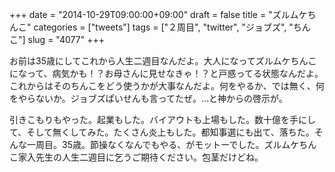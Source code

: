 +++
date = "2014-10-29T09:00:00+09:00"
draft = false
title = "ズルムケちんこ"
categories = ["tweets"]
tags = ["２周目", "twitter", "ジョブズ", "ちんこ"]
slug = "4077"
+++

お前は35歳にしてこれから人生二週目なんだよ。大人になってズルムケちんこになって、病気かも！？お母さんに見せなきゃ！？と戸惑ってる状態なんだよ。これからはそのちんこをどう使うかが大事なんだよ。何をやるか、では無く、何をやらないか。ジョブズぱいせんも言ってたぜ。…と神からの啓示が。

引きこもりもやった。起業もした。バイアウトも上場もした。数十億を手にして、そして無くしてみた。たくさん炎上もした。都知事選にも出て、落ちた。そんな一周目。35歳。節操なくなんでもやる、がモットーでした。ズルムケちんこ家入先生の人生二週目に乞うご期待ください。包茎だけどね。
